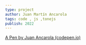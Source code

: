 ```yaml
---
type: project
author: Juan Martín Ancarola
tags: code , js ,tonejs
publish: 2022
---
```

[A Pen by Juan Ancarola (codepen.io)](https://codepen.io/jmancarola/pen/PoRLvBv?editors=1011)


